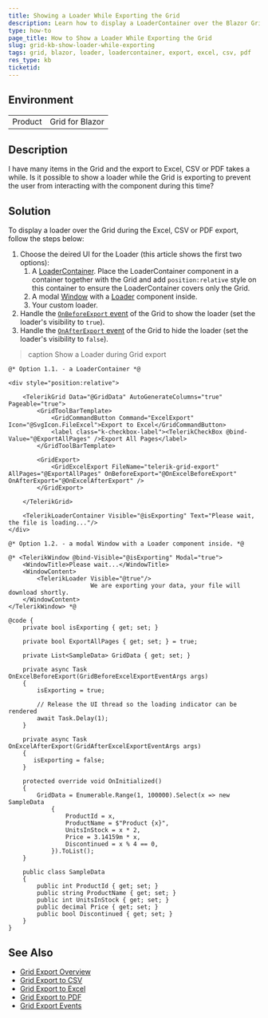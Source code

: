 ```yaml
---
title: Showing a Loader While Exporting the Grid
description: Learn how to display a LoaderContainer over the Blazor Grid while it is exporting the items to Excel, CSV or PDF.
type: how-to
page_title: How to Show a Loader While Exporting the Grid
slug: grid-kb-show-loader-while-exporting
tags: grid, blazor, loader, loadercontainer, export, excel, csv, pdf
res_type: kb
ticketid: 
---
```


## Environment

<table>
    <tbody>
        <tr>
            <td>Product</td>
            <td>Grid for Blazor</td>
        </tr>
    </tbody>
</table>

## Description

I have many items in the Grid and the export to Excel, CSV or PDF takes a while. Is it possible to show a loader while the Grid is exporting to prevent the user from interacting with the component during this time?

## Solution

To display a loader over the Grid during the Excel, CSV or PDF export, follow the steps below:

1. Choose the deired UI for the Loader (this article shows the first two options): 
    1. A [LoaderContainer](slug:loadercontainer-overview). Place the LoaderContainer component in a container together with the Grid and add `position:relative` style on this container to ensure the LoaderContainer covers only the Grid.
    1. A modal [Window](slug:window-overview) with a [Loader](slug:loader-overview) component inside.
    1. Your custom loader.
1. Handle the [`OnBeforeExport` event](slug:grid-export-events#onbeforeexport) of the Grid to show the loader (set the loader's visibility to `true`).
1. Handle the [`OnAfterExport` event](slug:grid-export-events#onafterexport) of the Grid to hide the loader (set the loader's visibility to `false`).

>caption Show a Loader during Grid export

````RAZOR
@* Option 1.1. - a LoaderContainer *@

<div style="position:relative">

    <TelerikGrid Data="@GridData" AutoGenerateColumns="true" Pageable="true">
        <GridToolBarTemplate>
            <GridCommandButton Command="ExcelExport" Icon="@SvgIcon.FileExcel">Export to Excel</GridCommandButton>
            <label class="k-checkbox-label"><TelerikCheckBox @bind-Value="@ExportAllPages" />Export All Pages</label>
        </GridToolBarTemplate>

        <GridExport>
            <GridExcelExport FileName="telerik-grid-export" AllPages="@ExportAllPages" OnBeforeExport="@OnExcelBeforeExport" OnAfterExport="@OnExcelAfterExport" />
        </GridExport>

    </TelerikGrid>

    <TelerikLoaderContainer Visible="@isExporting" Text="Please wait, the file is loading..."/>
</div>

@* Option 1.2. - a modal Window with a Loader component inside. *@

@* <TelerikWindow @bind-Visible="@isExporting" Modal="true">
    <WindowTitle>Please wait...</WindowTitle>
    <WindowContent>
        <TelerikLoader Visible="@true"/>
                       We are exporting your data, your file will download shortly.
    </WindowContent>
</TelerikWindow> *@

@code {
    private bool isExporting { get; set; }

    private bool ExportAllPages { get; set; } = true;

    private List<SampleData> GridData { get; set; }

    private async Task OnExcelBeforeExport(GridBeforeExcelExportEventArgs args)
    {
        isExporting = true;

        // Release the UI thread so the loading indicator can be rendered
        await Task.Delay(1);
    }

    private async Task OnExcelAfterExport(GridAfterExcelExportEventArgs args)
    {
       isExporting = false;
    }

    protected override void OnInitialized()
    {
        GridData = Enumerable.Range(1, 100000).Select(x => new SampleData
            {
                ProductId = x,
                ProductName = $"Product {x}",
                UnitsInStock = x * 2,
                Price = 3.14159m * x,
                Discontinued = x % 4 == 0,
            }).ToList();
    }

    public class SampleData
    {
        public int ProductId { get; set; }
        public string ProductName { get; set; }
        public int UnitsInStock { get; set; }
        public decimal Price { get; set; }
        public bool Discontinued { get; set; }
    }
}
````


## See Also

* [Grid Export Overview](slug:grid-export-overview)
* [Grid Export to CSV](slug:grid-export-csv)
* [Grid Export to Excel](slug:grid-export-excel)
* [Grid Export to PDF](slug:grid-export-pdf)
* [Grid Export Events](slug:grid-export-events)
